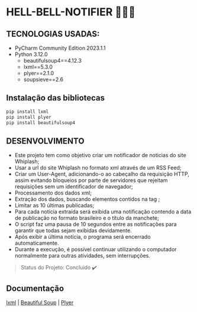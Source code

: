 # HELL-BELL-NOTIFIER 🎸🐍🔔

## TECNOLOGIAS USADAS:
- PyCharm Community Edition 2023.1.1
- Python 3.12.0
  - beautifulsoup4==4.12.3
  - lxml==5.3.0
  - plyer==2.1.0
  - soupsieve==2.6
 
## Instalação das bibliotecas
```bash
pip install lxml
pip install plyer
pip install beautifulsoup4
```

## DESENVOLVIMENTO
- Este projeto tem como objetivo criar um notificador de noticias do site Whiplash;
- Usar a url do site Whiplash no formato xml através de um RSS Feed;
- Criar um User-Agent, adicionando-o ao cabeçalho da requisição HTTP, assim evitando bloqueios por parte de servidores que rejeitam requisições sem um identificador de navegador;
- Processamento dos dados xml;
- Extração dos dados, buscando elementos contidos na tag <item>;
- Limitar as 10 últimas publicadas;
- Para cada notícia extraída será exibida uma notificação contendo a data de publicação no formato brasileiro e o título da manchete;
- O script faz uma pausa de 10 segundos entre as notificações para garantir que todas sejam exibidas devidamente.
- Após exibir a última notícia, o programa será encerrado automaticamente. 
- Durante a execução, é possível continuar utilizando o computador normalmente para outras atividades, sem interrupções.

> Status do Projeto: Concluido :heavy_check_mark:

## Documentação
[lxml](https://lxml.de/) | [Beautiful Soup](https://beautiful-soup-4.readthedocs.io/en/latest/) | [Plyer](https://plyer.readthedocs.io/en/latest/#)
